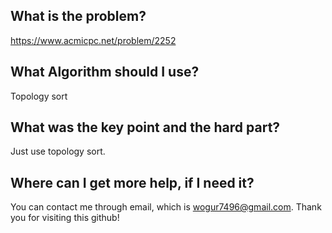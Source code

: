 ## What is the problem?

<https://www.acmicpc.net/problem/2252>

## What Algorithm should I use?

Topology sort

## What was the key point and the hard part?

Just use topology sort.

## Where can I get more help, if I need it?

You can contact me through email, which is wogur7496@gmail.com.
Thank you for visiting this github!


